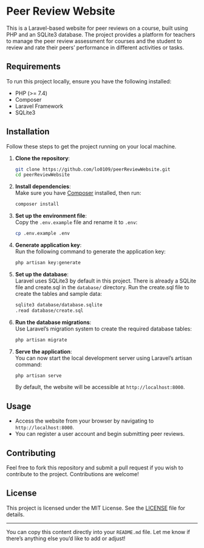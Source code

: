 # Peer Review Website

This is a Laravel-based website for peer reviews on a course, built using PHP and an SQLite3 database. The project provides a platform for teachers to manage the peer review assessment for courses and the student to review and rate their peers’ performance in different activities or tasks.

## Requirements

To run this project locally, ensure you have the following installed:

- PHP (>= 7.4)
- Composer
- Laravel Framework
- SQLite3

## Installation

Follow these steps to get the project running on your local machine.

1. **Clone the repository**:
    ```bash
    git clone https://github.com/lo0109/peerReviewWebsite.git
    cd peerReviewWebsite
    ```

2. **Install dependencies**:  
    Make sure you have [Composer](https://getcomposer.org/) installed, then run:
    ```bash
    composer install
    ```

3. **Set up the environment file**:  
    Copy the `.env.example` file and rename it to `.env`:
    ```bash
    cp .env.example .env
    ```

4. **Generate application key**:  
    Run the following command to generate the application key:
    ```bash
    php artisan key:generate
    ```

5. **Set up the database**:  
    Laravel uses SQLite3 by default in this project. There is already a SQLite file and create.sql in the `database/` directory. Run the create.sql file to create the tables and sample data:
    ```bash
    sqlite3 database/database.sqlite
    .read database/create.sql
    ```

6. **Run the database migrations**:  
    Use Laravel’s migration system to create the required database tables:
    ```bash
    php artisan migrate
    ```

7. **Serve the application**:  
    You can now start the local development server using Laravel’s artisan command:
    ```bash
    php artisan serve
    ```

    By default, the website will be accessible at `http://localhost:8000`.

## Usage

- Access the website from your browser by navigating to `http://localhost:8000`.
- You can register a user account and begin submitting peer reviews.

## Contributing

Feel free to fork this repository and submit a pull request if you wish to contribute to the project. Contributions are welcome!

## License

This project is licensed under the MIT License. See the [LICENSE](LICENSE) file for details.

---

You can copy this content directly into your `README.md` file. Let me know if there’s anything else you’d like to add or adjust!
